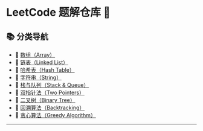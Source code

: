 # LeetCode 题解仓库 🧠

## 📚 分类导航

- 📌 [数组（Array）](./1-数组.md)
- 🔗 [链表（Linked List）](./2-链表.md)
- 🧩 [哈希表（Hash Table）](./3-哈希表.md)
- 🧵 [字符串（String）](./4-字符串.md)
- 📐 [栈与队列（Stack & Queue）](./5-栈·与队列.md)
- 👣 [双指针法（Two Pointers）](./6-双指针法.md)
- 🌳 [二叉树（Binary Tree）](./7-binary_tree.md)
- 🎯 [回溯算法（Backtracking）](./8-backtracking_algorithm.md)
- 🦊 [贪心算法（Greedy Algorithm）](./9-Greedy_Algorithm.md)
---


